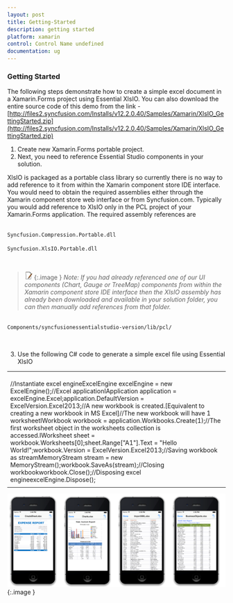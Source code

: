 ```yaml
---
layout: post
title: Getting-Started
description: getting started
platform: xamarin
control: Control Name undefined
documentation: ug
---
```


### Getting Started

The following steps demonstrate how to create a simple excel document in a Xamarin.Forms project using Essential XlsIO. You can also download the entire source code of this demo from the link - [http://files2.syncfusion.com/Installs/v12.2.0.40/Samples/Xamarin/XlsIO_GettingStarted.zip](http://files2.syncfusion.com/Installs/v12.2.0.40/Samples/Xamarin/XlsIO_GettingStarted.zip)

1. Create new Xamarin.Forms portable project.
2. Next, you need to reference Essential Studio components in your solution. 

XlsIO is packaged as a portable class library so currently there is no way to add reference to it from within the Xamarin component store IDE interface. You would need to obtain the required assemblies either through the Xamarin component store web interface or from Syncfusion.com. Typically you would add reference to XlsIO only in the PCL project of your Xamarin.Forms application. The required assembly references are



```

Syncfusion.Compression.Portable.dll

Syncfusion.XlsIO.Portable.dll



```

> ![C:/Users/ApoorvahR/Desktop/Note.png](Getting-Started_images/Getting-Started_img1.png)
{:.image }
_Note: If you had already referenced one of our UI components (Chart, Gauge or TreeMap) components from within the Xamarin component store IDE interface then the XlsIO assembly has already been downloaded and available in your solution folder, you can then manually add references from that folder._

```

Components/syncfusionessentialstudio-version/lib/pcl/



```

3. Use the following C# code to generate a simple excel file using Essential XlsIO

<table>
<tr>
<td>
<br>//Instantiate excel engineExcelEngine excelEngine = new ExcelEngine();//Excel applicationIApplication application = excelEngine.Excel;application.DefaultVersion = ExcelVersion.Excel2013;//A new workbook is created.[Equivalent to creating a new workbook in MS Excel]//The new workbook will have 1 worksheetIWorkbook workbook = application.Workbooks.Create(1);//The first worksheet object in the worksheets collection is accessed.IWorksheet sheet = workbook.Worksheets[0];sheet.Range["A1"].Text = "Hello World!";workbook.Version = ExcelVersion.Excel2013;//Saving workbook as streamMemoryStream stream = new MemoryStream();workbook.SaveAs(stream);//Closing workbookworkbook.Close();//Disposing excel engineexcelEngine.Dispose();</td></tr>
<tr>
<td>
</td></tr>
</table>


![](Getting-Started_images/Getting-Started_img2.png)
{:.image }












